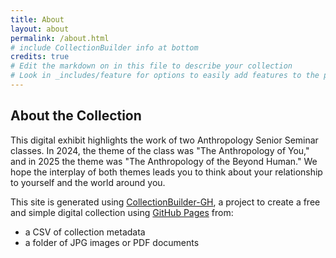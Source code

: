 ```yaml
---
title: About
layout: about
permalink: /about.html
# include CollectionBuilder info at bottom
credits: true
# Edit the markdown on in this file to describe your collection
# Look in _includes/feature for options to easily add features to the page
---
```


## About the Collection

This digital exhibit highlights the work of two Anthropology Senior Seminar classes. In 2024, the theme of the class was "The Anthropology of You," and in 2025 the theme was "The Anthropology of the Beyond Human." We hope the interplay of both themes leads you to think about your relationship to yourself and the world around you.

This site is generated using [CollectionBuilder-GH](https://collectionbuilding.github.io/gh/), a project to create a free and simple digital collection using [GitHub Pages](https://pages.github.com/) from: 

- a CSV of collection metadata
- a folder of JPG images or PDF documents
